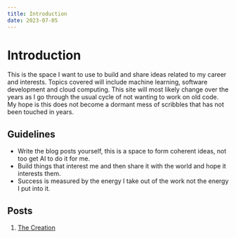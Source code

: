```yaml
---
title: Introduction
date: 2023-07-05
---
```


# Introduction

This is the space I want to use to build and share ideas related to my career and interests.
Topics covered will include machine learning, software development and cloud computing.
This site will most likely change over the years as I go through the usual cycle of not wanting to work on old code.
My hope is this does not become a dormant mess of scribbles that has not been touched in years.

## Guidelines

- Write the blog posts yourself, this is a space to form coherent ideas, not too get AI to do it for me.
- Build things that interest me and then share it with the world and hope it interests them. 
- Success is measured by the energy I take out of the work not the energy I put into it.

## Posts

1. [The Creation](/creation)